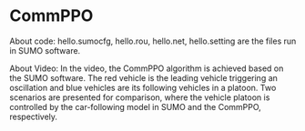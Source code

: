 # CommPPO
About code:
hello.sumocfg, hello.rou, hello.net, hello.setting are the files run in SUMO software.

About Video:
In the video, the CommPPO algorithm is achieved based on the SUMO software. The red vehicle is the leading vehicle triggering an oscillation and blue vehicles are its following vehicles in a platoon. Two scenarios are presented for comparison, where the vehicle platoon is controlled by the car-following model in SUMO and the CommPPO, respectively.
